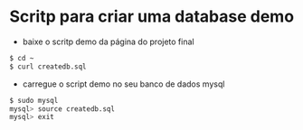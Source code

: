 # Scritp para criar uma database demo

* baixe o scritp demo da página do projeto final
```bash
$ cd ~
$ curl createdb.sql
```
* carregue o script demo no seu banco de dados mysql
```bash
$ sudo mysql
mysql> source createdb.sql
mysql> exit
```


